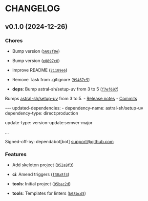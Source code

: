 # CHANGELOG


## v0.1.0 (2024-12-26)

### Chores

- Bump version
  ([`5602f0e`](https://github.com/stuartellis/copier-sve-python/commit/5602f0ee94c13cc0788eda1f8331ecf947a51fd5))

- Bump version
  ([`e0897c0`](https://github.com/stuartellis/copier-sve-python/commit/e0897c0e170ba654c0d7c36e17b9cd516d87f16d))

- Improve README
  ([`21189e6`](https://github.com/stuartellis/copier-sve-python/commit/21189e682707fe427155584c670b6da33332fc5c))

- Remove Task from .gitignore
  ([`99467c5`](https://github.com/stuartellis/copier-sve-python/commit/99467c5fc113400d9b01f0247309b0e2450e8a7d))

- **deps**: Bump astral-sh/setup-uv from 3 to 5
  ([`f7ef697`](https://github.com/stuartellis/copier-sve-python/commit/f7ef697932a9e654b6bb0acf2555eb4cd47342be))

Bumps [astral-sh/setup-uv](https://github.com/astral-sh/setup-uv) from 3 to 5. - [Release
  notes](https://github.com/astral-sh/setup-uv/releases) -
  [Commits](https://github.com/astral-sh/setup-uv/compare/v3...v5)

--- updated-dependencies: - dependency-name: astral-sh/setup-uv dependency-type: direct:production

update-type: version-update:semver-major

...

Signed-off-by: dependabot[bot] <support@github.com>

### Features

- Add skeleton project
  ([`952a9f3`](https://github.com/stuartellis/copier-sve-python/commit/952a9f3ba4aaf932e7fab0c09f40ce4ff2ad915b))

- **ci**: Amend triggers
  ([`f30a8f4`](https://github.com/stuartellis/copier-sve-python/commit/f30a8f4b1d2b5c2f1f058085ca2d8c7839878b5f))

- **tools**: Initial project
  ([`95bac2d`](https://github.com/stuartellis/copier-sve-python/commit/95bac2da96cf39d29fe63cab0dee86d981034a93))

- **tools**: Templates for linters
  ([`b68bcd5`](https://github.com/stuartellis/copier-sve-python/commit/b68bcd5fa45e31c264963b21ff100b3bdcc0d018))
